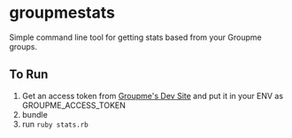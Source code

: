 # groupmestats
Simple command line tool for getting stats based from your Groupme groups.

## To Run

1) Get an access token from [Groupme's Dev Site](https://dev.groupme.com/session/new) and put it in your ENV as GROUPME_ACCESS_TOKEN
2) bundle
3) run ```ruby stats.rb```
